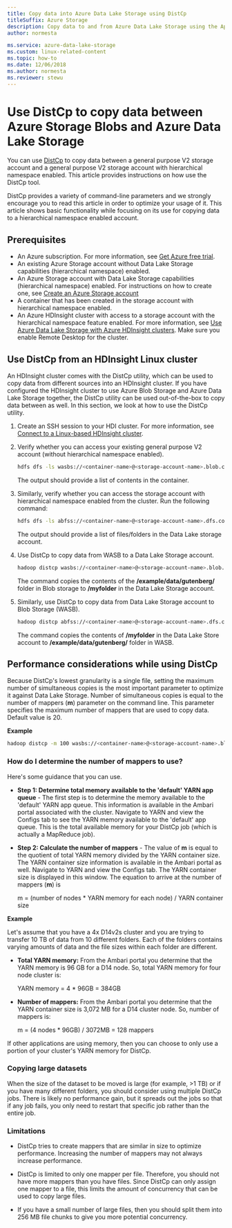 ```yaml
---
title: Copy data into Azure Data Lake Storage using DistCp
titleSuffix: Azure Storage
description: Copy data to and from Azure Data Lake Storage using the Apache Hadoop distributed copy tool (DistCp).
author: normesta

ms.service: azure-data-lake-storage
ms.custom: linux-related-content
ms.topic: how-to
ms.date: 12/06/2018
ms.author: normesta
ms.reviewer: stewu
---
```


# Use DistCp to copy data between Azure Storage Blobs and Azure Data Lake Storage

You can use [DistCp](https://hadoop.apache.org/docs/stable/hadoop-distcp/DistCp.html) to copy data between a general purpose V2 storage account and a general purpose V2 storage account with hierarchical namespace enabled. This article provides instructions on how use the DistCp tool.

DistCp provides a variety of command-line parameters and we strongly encourage you to read this article in order to optimize your usage of it. This article shows basic functionality while focusing on its use for copying data to a hierarchical namespace enabled account.

## Prerequisites

- An Azure subscription. For more information, see [Get Azure free trial](https://azure.microsoft.com/pricing/free-trial/).
- An existing Azure Storage account without Data Lake Storage capabilities (hierarchical namespace) enabled.
- An Azure Storage account with Data Lake Storage capabilities (hierarchical namespace) enabled. For instructions on how to create one, see [Create an Azure Storage account](../common/storage-account-create.md)
- A container that has been created in the storage account with hierarchical namespace enabled.
- An Azure HDInsight cluster with access to a storage account with the hierarchical namespace feature enabled. For more information, see [Use Azure Data Lake Storage with Azure HDInsight clusters](../../hdinsight/hdinsight-hadoop-use-data-lake-storage-gen2.md?toc=/azure/storage/blobs/toc.json). Make sure you enable Remote Desktop for the cluster.

## Use DistCp from an HDInsight Linux cluster

An HDInsight cluster comes with the DistCp utility, which can be used to copy data from different sources into an HDInsight cluster. If you have configured the HDInsight cluster to use Azure Blob Storage and Azure Data Lake Storage together, the DistCp utility can be used out-of-the-box to copy data between as well. In this section, we look at how to use the DistCp utility.

1. Create an SSH session to your HDI cluster. For more information, see [Connect to a Linux-based HDInsight cluster](../../hdinsight/hdinsight-hadoop-linux-use-ssh-unix.md).

2. Verify whether you can access your existing general purpose V2 account (without hierarchical namespace enabled).

    ```bash
    hdfs dfs -ls wasbs://<container-name>@<storage-account-name>.blob.core.windows.net/
    ```

   The output should provide a list of contents in the container.

3. Similarly, verify whether you can access the storage account with hierarchical namespace enabled from the cluster. Run the following command:

    ```bash
    hdfs dfs -ls abfss://<container-name>@<storage-account-name>.dfs.core.windows.net/
    ```

    The output should provide a list of files/folders in the Data Lake storage account.

4. Use DistCp to copy data from WASB to a Data Lake Storage account.

    ```bash
    hadoop distcp wasbs://<container-name>@<storage-account-name>.blob.core.windows.net/example/data/gutenberg abfss://<container-name>@<storage-account-name>.dfs.core.windows.net/myfolder
    ```

    The command copies the contents of the **/example/data/gutenberg/** folder in Blob storage to **/myfolder** in the Data Lake Storage account.

5. Similarly, use DistCp to copy data from Data Lake Storage account to Blob Storage (WASB).

    ```bash
    hadoop distcp abfss://<container-name>@<storage-account-name>.dfs.core.windows.net/myfolder wasbs://<container-name>@<storage-account-name>.blob.core.windows.net/example/data/gutenberg
    ```

    The command copies the contents of **/myfolder** in the Data Lake Store account to **/example/data/gutenberg/** folder in WASB.

## Performance considerations while using DistCp

Because DistCp's lowest granularity is a single file, setting the maximum number of simultaneous copies is the most important parameter to optimize it against Data Lake Storage. Number of simultaneous copies is equal to the number of mappers (**m**) parameter on the command line. This parameter specifies the maximum number of mappers that are used to copy data. Default value is 20.

**Example**

```bash
hadoop distcp -m 100 wasbs://<container-name>@<storage-account-name>.blob.core.windows.net/example/data/gutenberg abfss://<container-name>@<storage-account-name>.dfs.core.windows.net/myfolder
```

### How do I determine the number of mappers to use?

Here's some guidance that you can use.

- **Step 1: Determine total memory available to the 'default' YARN app queue** - The first step is to determine the memory available to the 'default' YARN app queue. This information is available in the Ambari portal associated with the cluster. Navigate to YARN and view the Configs tab to see the YARN memory available to the 'default' app queue. This is the total available memory for your DistCp job (which is actually a MapReduce job).

- **Step 2: Calculate the number of mappers** - The value of **m** is equal to the quotient of total YARN memory divided by the YARN container size. The YARN container size information is available in the Ambari portal as well. Navigate to YARN and view the Configs tab. The YARN container size is displayed in this window. The equation to arrive at the number of mappers (**m**) is

    m = (number of nodes * YARN memory for each node) / YARN container size

**Example**

Let's assume that you have a 4x D14v2s cluster and you are trying to transfer 10 TB of data from 10 different folders. Each of the folders contains varying amounts of data and the file sizes within each folder are different.

- **Total YARN memory:** From the Ambari portal you determine that the YARN memory is 96 GB for a D14 node. So, total YARN memory for four node cluster is:

    YARN memory = 4 * 96GB = 384GB

- **Number of mappers:** From the Ambari portal you determine that the YARN container size is 3,072 MB for a D14 cluster node. So, number of mappers is:

    m = (4 nodes * 96GB) / 3072MB = 128 mappers

If other applications are using memory, then you can choose to only use a portion of your cluster's YARN memory for DistCp.

### Copying large datasets

When the size of the dataset to be moved is large (for example, >1 TB) or if you have many different folders, you should consider using multiple DistCp jobs. There is likely no performance gain, but it spreads out the jobs so that if any job fails, you only need to restart that specific job rather than the entire job.

### Limitations

- DistCp tries to create mappers that are similar in size to optimize performance. Increasing the number of mappers may not always increase performance.

- DistCp is limited to only one mapper per file. Therefore, you should not have more mappers than you have files. Since DistCp can only assign one mapper to a file, this limits the amount of concurrency that can be used to copy large files.

- If you have a small number of large files, then you should split them into 256 MB file chunks to give you more potential concurrency.

